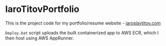 # IaroTitovPortfolio

This is the project code for my portfolio/resume website - [iaroslavtitov.com](https://iaroslavtitov.com/)

`Deploy.bat` script uploads the built containerized app to AWS ECR, which I then host using AWS AppRunner.